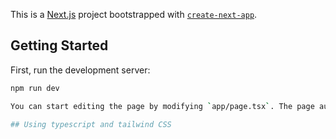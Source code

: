 This is a [Next.js](https://nextjs.org/) project bootstrapped with [`create-next-app`](https://github.com/vercel/next.js/tree/canary/packages/create-next-app).

## Getting Started

First, run the development server:

```bash
npm run dev

You can start editing the page by modifying `app/page.tsx`. The page auto-updates as you edit the file.

## Using typescript and tailwind CSS


